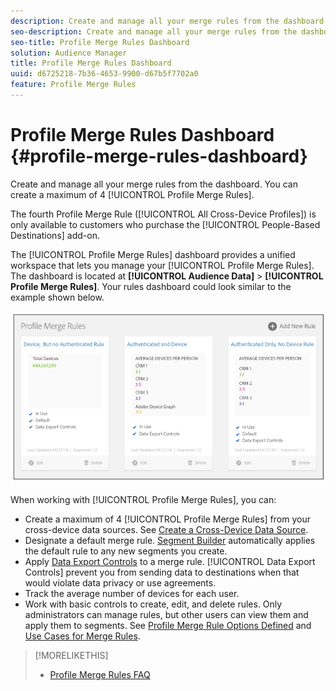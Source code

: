 ```yaml
---
description: Create and manage all your merge rules from the dashboard. You can create a maximum of 4 Profile Merge Rules.
seo-description: Create and manage all your merge rules from the dashboard. You can create a maximum of 4 Profile Merge Rules.
seo-title: Profile Merge Rules Dashboard
solution: Audience Manager
title: Profile Merge Rules Dashboard
uuid: d6725218-7b36-4653-9900-d67b5f7702a0
feature: Profile Merge Rules
---
```


# Profile Merge Rules Dashboard {#profile-merge-rules-dashboard}

Create and manage all your merge rules from the dashboard. You can create a maximum of 4 [!UICONTROL Profile Merge Rules].

The fourth Profile Merge Rule ([!UICONTROL All Cross-Device Profiles]) is only available to customers who purchase the [!UICONTROL People-Based Destinations] add-on.

The [!UICONTROL Profile Merge Rules] dashboard provides a unified workspace that lets you manage your [!UICONTROL Profile Merge Rules]. The dashboard is located at **[!UICONTROL Audience Data]** > **[!UICONTROL Profile Merge Rules]**. Your rules dashboard could look similar to the example shown below.

![](assets/profile-dashboard.png)

When working with [!UICONTROL Profile Merge Rules], you can:

* Create a maximum of 4 [!UICONTROL Profile Merge Rules] from your cross-device data sources. See [Create a Cross-Device Data Source](merge-rules-start.md#create-data-source).
* Designate a default merge rule. [Segment Builder](../segments/segment-builder.md) automatically applies the default rule to any new segments you create.
* Apply [Data Export Controls](../data-export-controls.md) to a merge rule. [!UICONTROL Data Export Controls] prevent you from sending data to destinations when that would violate data privacy or use agreements.
* Track the average number of devices for each user.
* Work with basic controls to create, edit, and delete rules. Only administrators can manage rules, but other users can view them and apply them to segments. See [Profile Merge Rule Options Defined](merge-rule-definitions.md) and [Use Cases for Merge Rules](merge-rule-targeting-options.md).

>[!MORELIKETHIS]
>
>* [Profile Merge Rules FAQ](../../faq/faq-profile-merge.md)
